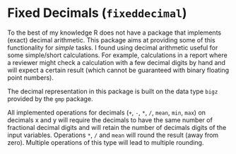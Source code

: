 # Fixed Decimals (`fixeddecimal`)

To the best of my knowledge R does not have a package that implements (exact) decimal arithmetic.
This package aims at providing some of this functionality for _simple_ tasks.
I found using decimal arithmetic useful for some simple/short calculations.
For example, calculations in a report where a reviewer might check a calculation with a few decimal digits by hand and will expect a certain result (which cannot be guaranteed with binary floating point numbers).

The decimal representation in this package is built on the data type `bigz` provided by the `gmp` package.

All implemented operations for decimals (`+`, `-`, `*`, `/`, `mean`, `min`, `max`) on decimals
x and y will require the decimals to have the same number of fractional decimal digits and will retain the number of decimals digits of the input variables.
Operations `*`, `/` and `mean` will round the result (away from zero).
Multiple operations of this type will lead to multiple rounding.
